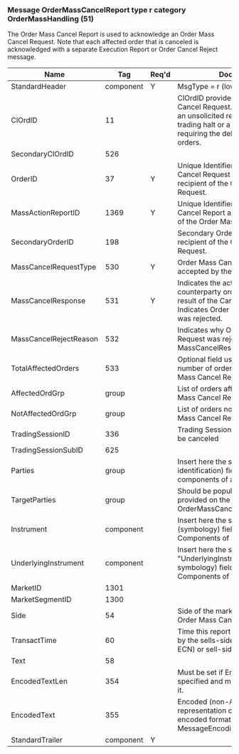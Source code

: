### Message OrderMassCancelReport type r category OrderMassHandling (51)

The Order Mass Cancel Report is used to acknowledge an Order Mass Cancel Request. Note that each affected order that is canceled is acknowledged with a separate Execution Report or Order Cancel Reject message.

| Name                   | Tag       | Req'd | Documentation                                                                                                                               |
|------------------------|-----------|----------|-------------------------------------------------------------------------------------------------------------------------------|
| StandardHeader         | component |   Y   | MsgType = r (lowercase R)                                                                                                                               |
| ClOrdID                | 11        |       | ClOrdID provided on the Order Mass Cancel Request. Unavailable in case of an unsolicited report, such as after a trading halt or a corporate action requiring the deletion of outstanding orders. |
| SecondaryClOrdID       | 526       |       |                                                                                                                                |
| OrderID                | 37        |   Y   | Unique Identifier for the Order Mass Cancel Request assigned by the recipient of the Order Mass Cancel Request.                                                                                   |
| MassActionReportID     | 1369      |   Y   | Unique Identifier for the Order Mass Cancel Report assigned by the recipient of the Order Mass Cancel Request                                                                                     |
| SecondaryOrderID       | 198       |       | Secondary Order ID assigned by the recipient of the Order Mass Cancel Request.                                                                                                                    |
| MassCancelRequestType  | 530       |   Y   | Order Mass Cancel Request Type accepted by the system                                                                                                                               |
| MassCancelResponse     | 531       |   Y   | Indicates the action taken by the counterparty order handling system as a result of the Cancel Request/P/0 - Indicates Order Mass Cancel Request was rejected.                                    |
| MassCancelRejectReason | 532       |       | Indicates why Order Mass Cancel Request was rejected/P/Required if MassCancelResponse = 0                                                                                                         |
| TotalAffectedOrders    | 533       |       | Optional field used to indicate the total number of orders affected by the Order Mass Cancel Request                                                                                              |
| AffectedOrdGrp         | group     |       | List of orders affected by the Order Mass Cancel Request                                                                                                                               |
| NotAffectedOrdGrp      | group     |       | List of orders not affected by Order Mass Cancel Request.                                                                                                                               |
| TradingSessionID       | 336       |       | Trading Session in which orders are to be canceled                                                                                                                               |
| TradingSessionSubID    | 625       |       |                                                                                                                                |
| Parties                | group     |       | Insert here the set of "Parties" (firm identification) fields defined in "common components of application messages"                                                                              |
| TargetParties          | group     |       | Should be populated with the values provided on the associated OrderMassCancelRequest(MsgType=Q).                                                                                                 |
| Instrument             | component |       | Insert here the set of "Instrument" (symbology) fields defined in "Common Components of Application Messages"                                                                                     |
| UnderlyingInstrument   | component |       | Insert here the set of "UnderlyingInstrument" (underlying symbology) fields defined in "Common Components of Application Messages"                                                                |
| MarketID               | 1301      |       |                                                                                                                                |
| MarketSegmentID        | 1300      |       |                                                                                                                                |
| Side                   | 54        |       | Side of the market specified on the Order Mass Cancel Request                                                                                                                               |
| TransactTime           | 60        |       | Time this report was initiated/released by the sells-side (broker, exchange, ECN) or sell-side executing system.                                                                                  |
| Text                   | 58        |       |                                                                                                                                |
| EncodedTextLen         | 354       |       | Must be set if EncodedText field is specified and must immediately precede it.                                                                                                                    |
| EncodedText            | 355       |       | Encoded (non-ASCII characters) representation of the Text field in the encoded format specified via the MessageEncoding field.                                                                    |
| StandardTrailer        | component |   Y   |                                                                                                                                |

